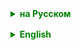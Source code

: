 <details style="margin-top: 16px">
  <summary style="cursor: pointer; color: green;"><b>на Русском</b></summary>

## Stream API

**Stream API** в Java позволяет обрабатывать последовательности элементов (например, коллекции) в функциональном стиле. Stream API введено в Java 8 и является частью Java Collections Framework. Основной интерфейс Stream предоставляет множество методов для выполнения операций с данными.

### Основные определения:

- **Stream** - последовательность элементов, поддерживающая параллельные и последовательные агрегатные операции.
- **Pipeline** - последовательность операций, выполняемых на потоке данных.
- **Intermediate operation (Промежуточная операция)** - операция, преобразующая поток и возвращающая новый поток, например, `filter`, `map`.
- **Terminal operation (Терминальная операция)** - операция, завершающая работу с потоком и возвращающая результат, например, `collect`, `forEach`.

### Промежуточные методы
Промежуточные операции в Stream API Java являются ключевыми элементами для создания цепочек обработки данных в потоках. Эти операции обрабатывают данные и возвращают новый поток для дальнейшего использования, но не запускают фактическую обработку данных до вызова терминальной операции.

- `filter(Predicate<? super T> predicate)`: Отфильтровывает элементы, соответствующие заданному предикату.

- `map(Function<? super T, ? extends R> mapper)`: Преобразует элементы потока с использованием заданной функции.
  - `mapToInt(ToIntFunction<? super T> mapper)`: Преобразует объекты потока в `IntStream`.
  - `mapToLong(ToLongFunction<? super T> mapper)`: Преобразует объекты потока в `LongStream`.
  - `mapToDouble(ToDoubleFunction<? super T> mapper)`: Преобразует объекты потока в `DoubleStream`.

- `flatMap(Function<? super T, ? extends Stream<? extends R>> mapper)`**: Преобразует каждый элемент потока в поток других объектов и "сглаживает" все эти потоки в один.
  - `flatMapToInt(Function<? super T, ? extends IntStream> mapper)`: Аналогично `flatMap`, но для `IntStream`.
  - `flatMapToLong(Function<? super T, ? extends LongStream> mapper)`: Аналогично `flatMap`, но для `LongStream`.
  - `flatMapToDouble(Function<? super T, ? extends DoubleStream> mapper)`: Аналогично `flatMap`, но для `DoubleStream`.
- Метод `mapToObj` используется для преобразования потока примитивных типов (`IntStream`, `LongStream`, `DoubleStream`) в поток объектов (`Stream<T>`)
  - `Stream<T> mapToObj(IntFunction<? extends T> mapper)`
  - `Stream<T> mapToObj(LongFunction<? extends T> mapper)`
  - `Stream<T> mapToObj(DoubleFunction<? extends T> mapper)`
- `distinct()`**: Удаляет дублирующие элементы, возвращая поток с уникальными элементами.
- `sorted()`**: Сортирует элементы потока в естественном порядке.
- `sorted(Comparator<? super T> comparator)`**: Сортирует элементы потока с использованием заданного компаратора.
- `peek(Consumer<? super T> action)`**: Выполняет заданное действие для каждого элемента потока, возвращая поток с теми же элементами (часто используется для отладки).
- `limit(long maxSize)`**: Ограничивает количество элементов потока заданным значением.
- `skip(long n)`**: Пропускает первые `n` элементов потока.

Эти операции позволяют создавать сложные цепочки обработки данных, используя декларативный подход программирования, что упрощает написание чистого и эффективного кода.

### Статические методы
Класс `Stream` имеет несколько статических методов, которые позволяют создавать потоки различными способами. Вот основные из них:

- `of(T... values)`**:
    - Создаёт поток из переданных значений.
    - Например: `Stream.of("a", "b", "c")` создаст поток, содержащий строки "a", "b" и "c".

- `of(T value)`**:
    - Создаёт поток из одного элемента.
    - Например: `Stream.of("hello")` создаст поток, содержащий одну строку "hello".

- `empty()`**:
    - Создаёт пустой поток.
    - Например: `Stream.empty()` создаст пустой поток.

- `builder()`**:
    - Создаёт строитель (`Builder`) для потока.
    - Это более сложный способ создания потоков, который позволяет добавлять элементы в поток динамически.

- `concat(Stream<? extends T> a, Stream<? extends T> b)`:
    - Объединяет два потока в один.
    - Например: `Stream.concat(Stream.of("a"), Stream.of("b"))` создаст поток, содержащий "a" и "b".

- `iterate(final T seed, final UnaryOperator<T> f)`:
    - Создаёт поток, в котором каждый последующий элемент генерируется путём повторного применения функции к предыдущему элементу, начиная с начального значения `seed`.
    - Например: `Stream.iterate(0, n -> n + 2)` создаст поток чётных чисел.

- `iterate(T seed, Predicate<? super T> hasNext, UnaryOperator<T> next)` (добавлен в Java 9):
    - Похож на `iterate`, но также включает предикат `hasNext`, который определяет, когда итерация должна остановиться.

- `generate(Supplier<T> s)`:
    - Создает бесконечный поток, генерируя элементы с помощью предоставленной функции.
    - Например: `Stream.generate(Math::random)` создаст бесконечный поток случайных чисел.

Терминальные операции в Stream API Java - это операции, которые завершают поток и производят результат. Они запускают обработку элементов потока и после выполнения поток больше не доступен для использования. Вот список основных терминальных операций:

- `forEach(Consumer<? super T> action)`
  - Выполняет заданное действие для каждого элемента потока.

- `forEachOrdered(Consumer<? super T> action)`
  - То же, что и `forEach`, но обеспечивает сохранение порядка элементов, особенно важно для параллельных потоков.

- `toArray()`
  - Возвращает массив, содержащий элементы потока.

- `reduce(T identity, BinaryOperator<T> accumulator)`
  - Выполняет свертку элементов, возвращая одно суммированное значение.

- `reduce(BinaryOperator<T> accumulator)`
  - Перегруженная версия `reduce` без начального значения.

- `collect(Collector<? super T, A, R> collector)`
  - Преобразует элементы потока в разные типы коллекций или другие структуры данных.

- `min(Comparator<? super T> comparator)`
  - Возвращает минимальный элемент потока в соответствии с предоставленным компаратором.

- `max(Comparator<? super T> comparator)`
  - Возвращает максимальный элемент потока.

- `count()`
  - Возвращает количество элементов в потоке.

- `anyMatch(Predicate<? super T> predicate)`
  - Возвращает `true`, если хотя бы один элемент потока соответствует заданному предикату.

- `allMatch(Predicate<? super T> predicate)`
  - Возвращает `true`, если все элементы потока соответствуют заданному предикату.

- `noneMatch(Predicate<? super T> predicate)`
  - Возвращает `true`, если ни один из элементов потока не соответствует заданному предикату.

- `findFirst()`
  - Возвращает первый элемент потока.

- `findAny()`
  - Возвращает любой элемент потока. Это особенно полезно в параллельных потоках, где возвращается первый найденный элемент.

Эти операции охватывают большую часть функциональности, которую вы, скорее всего, будете использовать при работе со стримами в Java.


</details>

<details style="margin-top: 16px">
  <summary style="cursor: pointer; color: green;"><b>English</b></summary>

## Stream API
**Stream API** in Java allows for processing sequences of elements (for example, collections) in a functional style. Stream API was introduced in Java 8 and is part of the Java Collections Framework. The primary Stream interface provides many methods for data operations.

### Basic Definitions:

- **Stream**: A sequence of elements supporting parallel and sequential aggregate operations.
- **Pipeline**: A sequence of operations performed on a stream of data.
- **Intermediate Operation**: An operation that transforms the stream and returns a new stream, for example, `filter`, `map`.
- **Terminal Operation**: An operation that finishes the processing of the stream and returns a result, for example, `collect`, `forEach`.


</details>